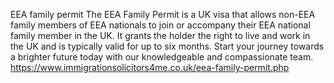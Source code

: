EEA family permit
The EEA Family Permit is a UK visa that allows non-EEA family members of EEA nationals to join or accompany their EEA national family member in the UK. It grants the holder the right to live and work in the UK and is typically valid for up to six months. Start your journey towards a brighter future today with our knowledgeable and compassionate team.
https://www.immigrationsolicitors4me.co.uk/eea-family-permit.php